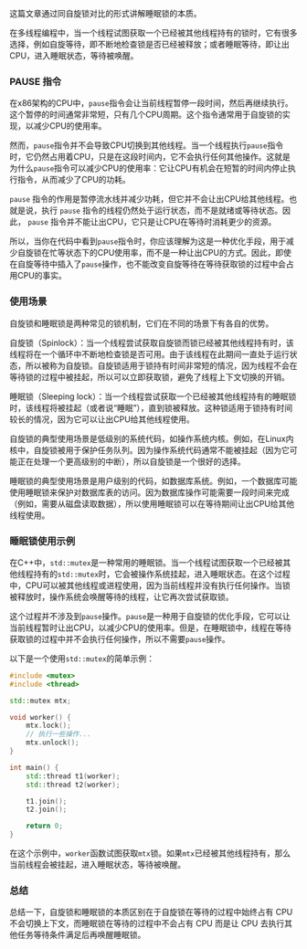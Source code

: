 
这篇文章通过同自旋锁对比的形式讲解睡眠锁的本质。

在多线程编程中，当一个线程试图获取一个已经被其他线程持有的锁时，它有很多选择，例如自旋等待，即不断地检查锁是否已经被释放；或者睡眠等待，即让出CPU，进入睡眠状态，等待被唤醒。

### PAUSE 指令

在x86架构的CPU中，`pause`指令会让当前线程暂停一段时间，然后再继续执行。这个暂停的时间通常非常短，只有几个CPU周期。这个指令通常用于自旋锁的实现，以减少CPU的使用率。

然而，`pause`指令并不会导致CPU切换到其他线程。当一个线程执行`pause`指令时，它仍然占用着CPU，只是在这段时间内，它不会执行任何其他操作。这就是为什么`pause`指令可以减少CPU的使用率：它让CPU有机会在短暂的时间内停止执行指令，从而减少了CPU的功耗。

`pause` 指令的作用是暂停流水线并减少功耗，但它并不会让出CPU给其他线程。也就是说，执行 `pause` 指令的线程仍然处于运行状态，而不是就绪或等待状态。因此， `pause` 指令并不能让出CPU，它只是让CPU在等待时消耗更少的资源。

所以，当你在代码中看到`pause`指令时，你应该理解为这是一种优化手段，用于减少自旋锁在忙等状态下的CPU使用率，而不是一种让出CPU的方式。因此，即使在自旋等待中插入了`pause`操作，也不能改变自旋等待在等待获取锁的过程中会占用CPU的事实。

### 使用场景

自旋锁和睡眠锁是两种常见的锁机制，它们在不同的场景下有各自的优势。

自旋锁（Spinlock）：当一个线程尝试获取自旋锁而锁已经被其他线程持有时，该线程将在一个循环中不断地检查锁是否可用。由于该线程在此期间一直处于运行状态，所以被称为自旋锁。自旋锁适用于锁持有时间非常短的情况，因为线程不会在等待锁的过程中被挂起，所以可以立即获取锁，避免了线程上下文切换的开销。

睡眠锁（Sleeping lock）：当一个线程尝试获取一个已经被其他线程持有的睡眠锁时，该线程将被挂起（或者说“睡眠”），直到锁被释放。这种锁适用于锁持有时间较长的情况，因为它可以让出CPU给其他线程使用。

自旋锁的典型使用场景是低级别的系统代码，如操作系统内核。例如，在Linux内核中，自旋锁被用于保护任务队列。因为操作系统代码通常不能被挂起（因为它可能正在处理一个更高级别的中断），所以自旋锁是一个很好的选择。

睡眠锁的典型使用场景是用户级别的代码，如数据库系统。例如，一个数据库可能使用睡眠锁来保护对数据库表的访问。因为数据库操作可能需要一段时间来完成（例如，需要从磁盘读取数据），所以使用睡眠锁可以在等待期间让出CPU给其他线程使用。

### 睡眠锁使用示例

在C++中，`std::mutex`是一种常用的睡眠锁。当一个线程试图获取一个已经被其他线程持有的`std::mutex`时，它会被操作系统挂起，进入睡眠状态。在这个过程中，CPU可以被其他线程或进程使用，因为当前线程并没有执行任何操作。当锁被释放时，操作系统会唤醒等待的线程，让它再次尝试获取锁。

这个过程并不涉及到`pause`操作。`pause`是一种用于自旋锁的优化手段，它可以让当前线程暂时让出CPU，以减少CPU的使用率。但是，在睡眠锁中，线程在等待获取锁的过程中并不会执行任何操作，所以不需要`pause`操作。

以下是一个使用`std::mutex`的简单示例：

```cpp
#include <mutex>
#include <thread>

std::mutex mtx;

void worker() {
    mtx.lock();
    // 执行一些操作...
    mtx.unlock();
}

int main() {
    std::thread t1(worker);
    std::thread t2(worker);

    t1.join();
    t2.join();

    return 0;
}
```

在这个示例中，`worker`函数试图获取`mtx`锁。如果`mtx`已经被其他线程持有，那么当前线程会被挂起，进入睡眠状态，等待被唤醒。

### 总结

总结一下，自旋锁和睡眠锁的本质区别在于自旋锁在等待的过程中始终占有 CPU 不会切换上下文，而睡眠锁在等待的过程中不会占有 CPU 而是让 CPU 去执行其他任务等待条件满足后再唤醒睡眠锁。